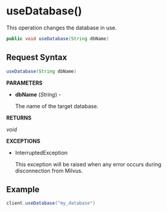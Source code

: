 # useDatabase()

This operation changes the database in use.

```java
public void useDatabase(String dbName)
```

## Request Syntax

```java
useDatabase(String dbName)
```

**PARAMETERS**

- **dbName** (*String*) -

    The name of the target database.

**RETURNS**

*void*

**EXCEPTIONS**

- InterruptedException

    This exception will be raised when any error occurs during disconnection from Milvus.

## Example

```java
client.useDatabase("my_database")
```
